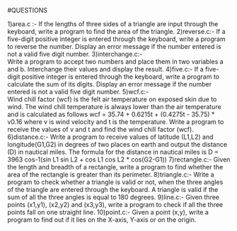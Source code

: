 #QUESTIONS

1)area.c :-
           If the lengths of three sides of a triangle are input through the keyboard, write a program to find the area of the triangle.
2)reverse.c:-
            If a five-digit positive integer is entered through the keyboard, write a program to reverse the number. Display an error message if the number entered             is not a valid five digit number.
3)interchange.c:-  
            Write a program to accept two numbers and place them in two variables a and b. Interchange their values and display the result.
4)five.c:-
            If a five-digit positive integer is entered through the keyboard, write a program to calculate the sum of its digits. Display an error message if the               number entered is not a valid five digit number.
5)wcf.c:-  
            Wind chill factor (wcf) is the felt air temperature on exposed skin due to wind. The wind chill temperature is always lower than the air temperature                 and is calculated as follows
                         wcf = 35.74 + 0.6215t + (0.4275t - 35.75) * v0.16
            where v is wind velocity and t is the temperature. Write a program to receive the values of v and t and find the wind chill factor (wcf).
6)distance.c:-
             Write a program to receive values of latitude (L1,L2) and longitude(G1,G2) in degrees of two places on earth and output the distance (D) in nautical                miles. The formula for the distance in nautical miles is
                         D = 3963 cos-1(sin L1 sin L2 + cos L1 cos L2 * cos(G2-G1))
7)rectangle.c:-
             Given the length and breadth of a rectangle, write a program to find whether the area of the rectangle is greater than its perimeter.
8)triangle.c:-
              Write a program to check whether a triangle is valid or not, when the three angles of the triangle are entered through the keyboard. A triangle is                   valid if the sum of all the three angles is equal to 180 degrees.
9)line.c:-
             Given three points (x1,y1), (x2,y2) and (x3,y3), write a program to check if all the three points fall on one straight line.
10)point.c:-
             Given a point (x,y), write a program to find out if it lies on the X-axis, Y-axis or on the origin.

             
